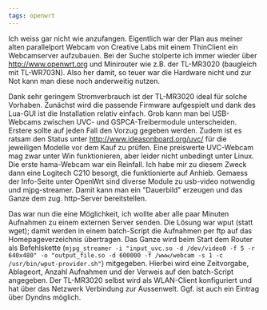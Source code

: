 ```yaml
---
tags: openwrt
---
```

Ich weiss gar nicht wie anzufangen. Eigentlich war der Plan aus meiner alten parallelport Webcam von Creative Labs mit einem ThinClient ein Webcamserver aufzubauen. Bei der Suche stolperte ich immer wieder über <http://www.openwrt.org> und Minirouter wie z.B. der TL-MR3020 (baugleich mit TL-WR703N).
Also her damit, so teuer war die Hardware nicht und zur Not kann man diese noch anderweitig nutzen.

Dank sehr geringem Stromverbrauch ist der TL-MR3020 ideal für solche Vorhaben. Zunächst wird die passende Firmware aufgespielt und dank des Lua-GUI ist die Installation relativ einfach.
Grob kann man bei USB-Webcams zwischen UVC- und GSPCA-Treibermodule unterscheiden. Erstere sollte auf jeden Fall den Vorzug gegeben werden. Zudem ist es ratsam den Status unter <http://www.ideasonboard.org/uvc/> für die jeweiligen Modelle vor dem Kauf zu prüfen. Eine preiswerte UVC-Webcam mag zwar unter Win funktionieren, aber leider nicht unbedingt unter Linux. Die erste hama-Webcam war ein Reinfall. Ich habe mir zu diesem Zweck dann eine Logitech C210 besorgt, die funktionierte auf Anhieb.
Gemaess der Info-Seite unter OpenWrt sind diverse Module zu usb-video notwendig und mjpg-streamer. Damit kann man ein "Dauerbild" erzeugen und das Ganze dem zug. http-Server bereitstellen.

Das war nun die eine Möglichkeit, ich wollte aber alle paar Minuten Aufnahmen zu einem externen Server senden. Die Lösung war wput (statt wget); damit werden in einem batch-Script die Aufnahmen per ftp auf das Homepageverzeichnis übertragen.
Das Ganze wird beim Start dem Router als Befehlskette (`mjpg_streamer -i "input_uvc.so -d /dev/video0 -f 5 -r 640x480" -o "output_file.so -d 600000 -f /www/webcam -s 1 -c /usr/bin/wput-provider.sh"`) mitgegeben. Hierbei wird eine Zeitvorgabe, Ablageort, Anzahl Aufnahmen und der Verweis auf den batch-Script angegeben.
Der TL-MR3020 selbst wird als WLAN-Client konfiguriert und hat über das Netzwerk Verbindung zur Aussenwelt. Ggf. ist auch ein Eintrag über Dyndns möglich.
